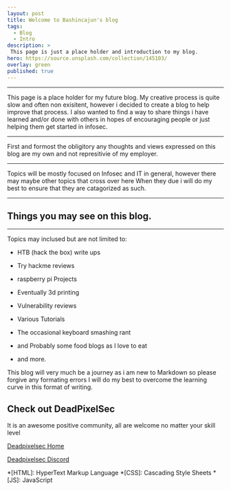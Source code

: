 ```yaml
---
layout: post
title: Welcome to Bashincajun's blog
tags:
  - Blog
  - Intro
description: >
 This page is just a place holder and introduction to my blog.
hero: https://source.unsplash.com/collection/145103/
overlay: green
published: true
---
```


***

This page is a place holder for my future blog. My creative process is quite slow and often non exisitent, however i decided to create a blog to help improve that process. I also wanted to find a way to share things i have learned and/or done with others in hopes of encouraging people or just helping them get started in infosec.

***

First and formost the obligitory any thoughts and views expressed on this blog are my own and not represitivie of my employer.

***

Topics will be mostly focused on Infosec and IT in general, however there may maybe other topics that cross over here When they due i will do my best to ensure that they are catagorized as such.

***

## Things you may see on this blog.

***

Topics may inclused but are not limited to:



- HTB (hack the box) write ups

- Try hackme reviews

- raspberry pi Projects

- Eventually 3d printing

- Vulnerability reviews

- Various Tutorials

- The occasional keyboard smashing rant

- and Probably some food blogs as I love to eat

- and more.



This blog will very much be a journey as i am new to Markdown so please forgive any formating errors I will do my best to overcome the learning curve in this format of writing.

## Check out DeadPixelSec
It is an awesome positive community, all are welcome no matter your skill level  

[Deadpixelsec Home](https://deadpixelsec.com/)  
  
[Deadpixelsec Discord](https://discord.com/invite/EJJRjZD/)

*[HTML]: HyperText Markup Language
*[CSS]: Cascading Style Sheets
*[JS]: JavaScript
